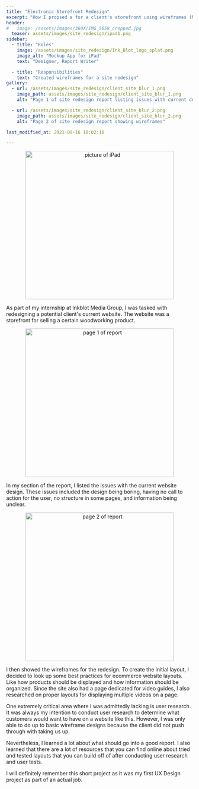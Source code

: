 ```yaml
---
title: "Electronic Storefront Redesign"
excerpt: "How I propsed a for a client's storefront using wireframes (Mockup for iPad)"
header:
#   image: /assets/images/360X/IMG_5658_cropped.jpg
  teaser: assets/images/site_redesign/ipad1.png
sidebar:
  - title: "Roles"
    image: /assets/images/site_redesign/Ink_Blot_logo_splat.png
    image_alt: "Mockup App for iPad"
    text: "Designer, Report Writer"

  - title: "Responsibilities"
    text: "Created wireframes for a site redesign"
gallery:
  - url: /assets/images/site_redesign/client_site_blur_1.png
    image_path: assets/images/site_redesign/client_site_blur_1.png
    alt: "Page 1 of site redesign report listing issues with current design"

  - url: /assets/images/site_redesign/client_site_blur_2.png
    image_path: assets/images/site_redesign/client_site_blur_2.png
    alt: "Page 2 of site redesign report showing wireframes"

last_modified_at: 2021-09-16 10:02:16

---
```

<p align="center">
  <a href="#">
    <img src="{{ site.url }}{{ site.baseurl }}/assets/images/site_redesign/ipad_pic.jpg" alt="picture of iPad" width="400" />
  </a>
</p>
As part of my internship at Inkblot Media Group, I was tasked with redesigning a potential client's current website. The website was a storefront for selling a certain woodworking product. 


<p align="center">
  <a href="#">
    <img src="{{ site.url }}{{ site.baseurl }}/assets/images/site_redesign/client_site_blur_1.png" alt="page 1 of report" width="400" />
  </a>
</p>

In my section of the report, I listed the issues with the current website design. These issues included the design being boring, having no call to action for the user, no structure in some pages, and information being unclear.

<p align="center">
  <a href="#">
    <img src="{{ site.url }}{{ site.baseurl }}/assets/images/site_redesign/client_site_blur_2.png" alt="page 2 of report" width="400" />
  </a>
</p>

I then showed the wireframes for the redesign. To create the initial layout, I decided to look up some best practices for ecommerce website layouts. Like how products should be displayed and how information should be organized. Since the site also had a page dedicated for video guides, I also researched on proper layouts for displaying multiple videos on a page.


One extremely critical area where I was admittedly lacking is user research. It was always my intention to conduct user research to determine what customers would want to have on a website like this. However, I was only able to do up to basic wireframe designs because the client did not push through with taking us up.


Nevertheless, I learned a lot about what should go into a good report. I also learned that there are a lot of resources that you can find online about tried and tested layouts that you can build off of after conducting user research and user tests.

I will definitely remember this short project as it was my first UX Design project as part of an actual job.